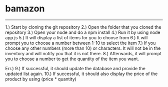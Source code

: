 # bamazon

--------------------------------------

1.) Start by cloning the git repository
2.) Open the folder that you cloned the repository
3.) Open your node and do a npm install
4.) Run it by using node app.js
5.) It will display a list of items for you to choose from
6.) It will prompt you to choose a number between 1-10 to select the item
7.) If you choose any other numbers (more than 10) or characters. It will not be in the inventory and will notify you that it is not there.
8.) Afterwards, it will prompt you to choose a number to get the quantity of the item you want.

Err.)
9.) If successful, it should update the database and provide the updated list again.
10.) If successful, it should also display the price of the product by using (price * quantity)